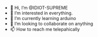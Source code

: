 - 👋 Hi, I’m @IDIOT-SUPREME
- 👀 I’m interested in everything.
- 🌱 I’m currently learning arduino
- 💞️ I’m looking to collaborate on anything
- 📫 How to reach me telepahically

<!---
IDIOT-SUPREME/IDIOT-SUPREME is a ✨ special ✨ repository because its `README.md` (this file) appears on your GitHub profile.
You can click the Preview link to take a look at your changes.
--->
